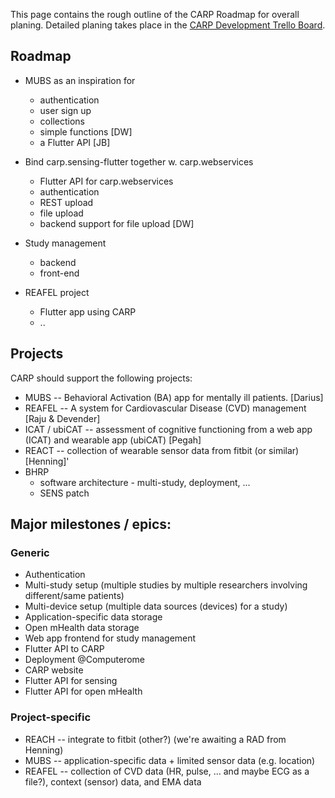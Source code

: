 This page contains the rough outline of the CARP Roadmap for overall planing. Detailed planing takes place in the [CARP Development Trello Board](https://trello.com/b/gNTm2KK4/carp-development).

## Roadmap

* MUBS as an inspiration for
   * authentication
   * user sign up
   * collections
   * simple functions [DW]
   * a Flutter API [JB]

* Bind carp.sensing-flutter together w. carp.webservices
   * Flutter API for carp.webservices 
   * authentication
   * REST upload
   * file upload
   * backend support for file upload [DW]

* Study management
   * backend
   * front-end

* REAFEL project
   * Flutter app using CARP
   * ..


## Projects

CARP should support the following projects:

* MUBS -- Behavioral Activation (BA) app for mentally ill patients. [Darius]
* REAFEL -- A system for Cardiovascular Disease (CVD) management [Raju & Devender]
* ICAT / ubiCAT -- assessment of cognitive functioning from a web app (ICAT) and wearable app (ubiCAT) [Pegah]
* REACT -- collection of wearable sensor data from fitbit (or similar) [Henning]'
* BHRP
   * software architecture - multi-study, deployment, ...
   * SENS patch

## Major milestones / epics:

### Generic

* Authentication
* Multi-study setup (multiple studies by multiple researchers involving different/same patients)
* Multi-device setup (multiple data sources (devices) for a study)
* Application-specific data storage
* Open mHealth data storage
* Web app frontend for study management
* Flutter API to CARP
* Deployment @Computerome
* CARP website
* Flutter API for sensing
* Flutter API for open mHealth

### Project-specific

* REACH -- integrate to fitbit (other?) (we're awaiting a RAD from Henning)
* MUBS -- application-specific data + limited sensor data (e.g. location)
* REAFEL -- collection of CVD data (HR, pulse, ... and maybe ECG as a file?), context (sensor) data, and EMA data
